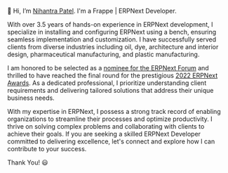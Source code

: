 👋 Hi, I’m [Nihantra Patel](https://discuss.frappe.io/u/ncp). I'm a Frappe | ERPNext Developer.

With over 3.5 years of hands-on experience in ERPNext development, I specialize in installing and configuring ERPNext using a bench, ensuring seamless implementation and customization. I have successfully served clients from diverse industries including oil, dye, architecture and interior design, pharmaceutical manufacturing, and plastic manufacturing.

I am honored to be selected as a [nominee for the ERPNext Forum](https://discuss.frappe.io/t/vote-for-winners-of-the-2022-erpnext-awards/94560) and thrilled to have reached the final round for the prestigious [2022 ERPNext Awards](https://discuss.frappe.io/t/vote-for-winners-of-the-2022-erpnext-awards/94560#best-forum-contributor-in-the-memory-of-john-clarke-2). As a dedicated professional, I prioritize understanding client requirements and delivering tailored solutions that address their unique business needs.

With my expertise in ERPNext, I possess a strong track record of enabling organizations to streamline their processes and optimize productivity. I thrive on solving complex problems and collaborating with clients to achieve their goals. If you are seeking a skilled ERPNext Developer committed to delivering excellence, let's connect and explore how I can contribute to your success.

Thank You! :smiley:

<style>
.d-flex.flex-justify-between {
  display: none !important;
}
</style>
